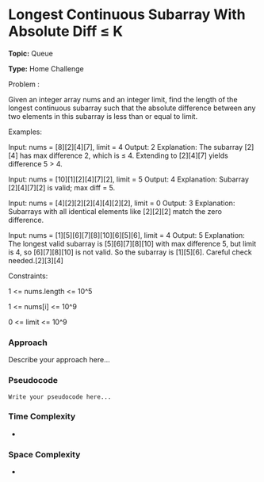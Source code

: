 # Longest Continuous Subarray With Absolute Diff ≤ K
**Topic:** Queue

**Type:** Home Challenge

Problem :

Given an integer array nums and an integer limit, find the length of the longest continuous subarray such that the absolute difference between any two elements in this subarray is less than or equal to limit. 

Examples: 

Input: nums = [8][2][4][7], limit = 4 
 Output: 2 
 Explanation: The subarray [2][4] has max difference 2, which is ≤ 4. Extending to [2][4][7] yields difference 5 > 4. 

Input: nums = [10][1][2][4][7][2], limit = 5 
 Output: 4 
 Explanation: Subarray [2][4][7][2] is valid; max diff = 5. 

Input: nums = [4][2][2][2][4][4][2][2], limit = 0 
Output: 3 
Explanation: Subarrays with all identical elements like [2][2][2] match the zero difference. 

Input: nums = [1][5][6][7][8][10][6][5][6], limit = 4 
 Output: 5 
 Explanation: The longest valid subarray is [5][6][7][8][10] with max difference 5, but limit is 4, so [6][7][8][10] is not valid. So the subarray is [1][5][6]. Careful check needed.[2][3][4] 

Constraints: 

1 <= nums.length <= 10^5 

1 <= nums[i] <= 10^9 

0 <= limit <= 10^9 

### Approach
Describe your approach here...

### Pseudocode
```
Write your pseudocode here...
```

### Time Complexity
- 

### Space Complexity
- 
